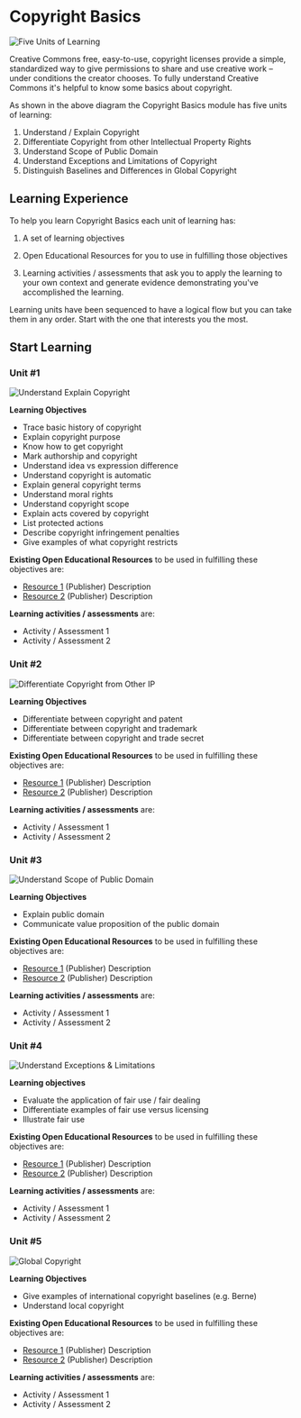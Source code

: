 # Copyright Basics

![Five Units of Learning](https://github.com/creativecommons/cc-cert-map/blob/master/img/CopyrightBasics2.jpg "Copyright Basics")

Creative Commons  free, easy-to-use, copyright licenses provide a simple, standardized way to give permissions to share and use creative work – under conditions the creator chooses. To fully understand Creative Commons it's helpful to know some basics about copyright. 

As shown in the above diagram the Copyright Basics module has five units of learning:

1. Understand / Explain Copyright
2. Differentiate Copyright from other Intellectual Property Rights
3. Understand Scope of Public Domain 
4. Understand Exceptions and Limitations of Copyright
5. Distinguish Baselines and Differences in Global Copyright

## Learning Experience

To help you learn Copyright Basics each unit of learning has:

1. A set of learning objectives

2. Open Educational Resources for you to use in fulfilling those objectives

3. Learning activities / assessments that ask you to apply the learning to your own context and generate evidence demonstrating you've accomplished the learning. 

Learning units have been sequenced to have a logical flow but you can take them in any order. Start with the one that interests you the most.

## Start Learning

### Unit #1

![Understand Explain Copyright](https://github.com/creativecommons/cc-cert-map/blob/master/img/ExplainCopyright4.jpg "Understand / Explain Copyright")

**Learning Objectives**
  * Trace basic history of copyright
  * Explain copyright purpose
  * Know how to get copyright
  * Mark authorship and copyright
  * Understand idea vs expression difference
  * Understand copyright is automatic
  * Explain general copyright terms
  * Understand moral rights
  * Understand copyright scope
  * Explain acts covered by copyright
  * List protected actions
  * Describe copyright infringement penalties
  * Give examples of what copyright restricts

**Existing Open Educational Resources** to be used in fulfilling these objectives are:
  *  [Resource 1](http://) (Publisher) Description
  *  [Resource 2](http://) (Publisher) Description

**Learning activities / assessments** are:
  * Activity / Assessment 1
  * Activity / Assessment 2

### Unit #2

![Differentiate Copyright from Other IP](https://github.com/creativecommons/cc-cert-map/blob/master/img/DifferentiateCopyright.jpg "Differentiate Copyright from Other IP")

**Learning Objectives**
  * Differentiate between copyright and patent
  * Differentiate between copyright and trademark
  * Differentiate between copyright and trade secret 

**Existing Open Educational Resources** to be used in fulfilling these objectives are:
  *  [Resource 1](http://) (Publisher) Description
  *  [Resource 2](http://) (Publisher) Description

**Learning activities / assessments** are:
  * Activity / Assessment 1
  * Activity / Assessment 2

### Unit #3

![Understand Scope of Public Domain](https://github.com/creativecommons/cc-cert-map/blob/master/img/UnderstandPublicDomain.jpg "Understand Scope of Public Domain")

**Learning Objectives**
  * Explain public domain
  * Communicate value proposition of the public domain  
  
**Existing Open Educational Resources** to be used in fulfilling these objectives are:
  *  [Resource 1](http://) (Publisher) Description
  *  [Resource 2](http://) (Publisher) Description

**Learning activities / assessments** are:
  * Activity / Assessment 1
  * Activity / Assessment 2

### Unit #4

![Understand Exceptions & Limitations](https://github.com/creativecommons/cc-cert-map/blob/master/img/UnderstandExceptions.jpg "Understand Exceptions & Limitations")

**Learning objectives**
  * Evaluate the application of fair use / fair dealing
  * Differentiate examples of fair use versus licensing
  * Illustrate fair use 
  
**Existing Open Educational Resources** to be used in fulfilling these objectives are:
  *  [Resource 1](http://) (Publisher) Description
  *  [Resource 2](http://) (Publisher) Description

**Learning activities / assessments** are:
  * Activity / Assessment 1
  * Activity / Assessment 2

### Unit #5

![Global Copyright](https://github.com/creativecommons/cc-cert-map/blob/master/img/GlobalCopyright.jpg "Global Copyright")

**Learning Objectives**
  * Give examples of international copyright baselines (e.g. Berne)
  * Understand local copyright

**Existing Open Educational Resources** to be used in fulfilling these objectives are:
  *  [Resource 1](http://) (Publisher) Description
  *  [Resource 2](http://) (Publisher) Description

**Learning activities / assessments** are:
  * Activity / Assessment 1
  * Activity / Assessment 2

